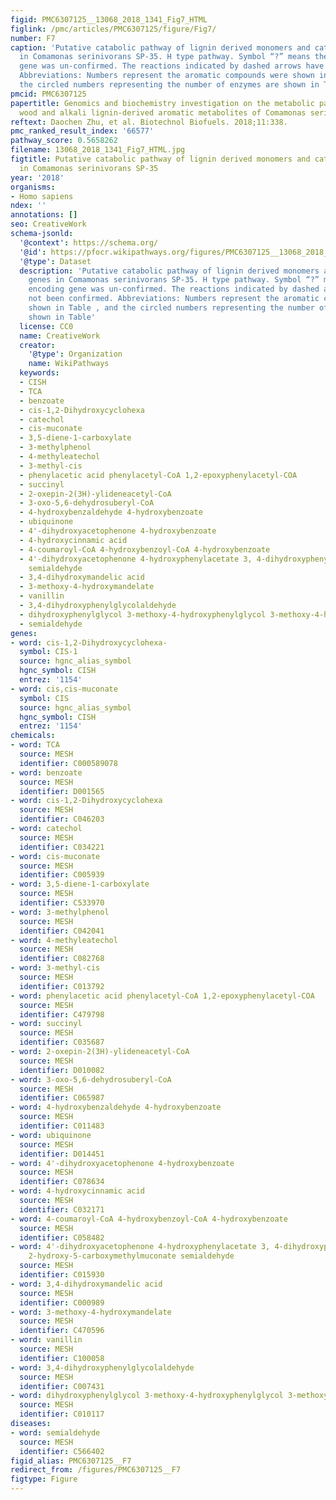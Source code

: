 ```yaml
---
figid: PMC6307125__13068_2018_1341_Fig7_HTML
figlink: /pmc/articles/PMC6307125/figure/Fig7/
number: F7
caption: 'Putative catabolic pathway of lignin derived monomers and catabolism genes
  in Comamonas serinivorans SP-35. H type pathway. Symbol “?” means the enzyme encoding
  gene was un-confirmed. The reactions indicated by dashed arrows have not been confirmed.
  Abbreviations: Numbers represent the aromatic compounds were shown in Table , and
  the circled numbers representing the number of enzymes are shown in Table'
pmcid: PMC6307125
papertitle: Genomics and biochemistry investigation on the metabolic pathway of milled
  wood and alkali lignin-derived aromatic metabolites of Comamonas serinivorans SP-35.
reftext: Daochen Zhu, et al. Biotechnol Biofuels. 2018;11:338.
pmc_ranked_result_index: '66577'
pathway_score: 0.5658262
filename: 13068_2018_1341_Fig7_HTML.jpg
figtitle: Putative catabolic pathway of lignin derived monomers and catabolism genes
  in Comamonas serinivorans SP-35
year: '2018'
organisms:
- Homo sapiens
ndex: ''
annotations: []
seo: CreativeWork
schema-jsonld:
  '@context': https://schema.org/
  '@id': https://pfocr.wikipathways.org/figures/PMC6307125__13068_2018_1341_Fig7_HTML.html
  '@type': Dataset
  description: 'Putative catabolic pathway of lignin derived monomers and catabolism
    genes in Comamonas serinivorans SP-35. H type pathway. Symbol “?” means the enzyme
    encoding gene was un-confirmed. The reactions indicated by dashed arrows have
    not been confirmed. Abbreviations: Numbers represent the aromatic compounds were
    shown in Table , and the circled numbers representing the number of enzymes are
    shown in Table'
  license: CC0
  name: CreativeWork
  creator:
    '@type': Organization
    name: WikiPathways
  keywords:
  - CISH
  - TCA
  - benzoate
  - cis-1,2-Dihydroxycyclohexa
  - catechol
  - cis-muconate
  - 3,5-diene-1-carboxylate
  - 3-methylphenol
  - 4-methyleatechol
  - 3-methyl-cis
  - phenylacetic acid phenylacetyl-CoA 1,2-epoxyphenylacetyl-COA
  - succinyl
  - 2-oxepin-2(3H)-ylideneacetyl-CoA
  - 3-oxo-5,6-dehydrosuberyl-CoA
  - 4-hydroxybenzaldehyde 4-hydroxybenzoate
  - ubiquinone
  - 4'-dihydroxyacetophenone 4-hydroxybenzoate
  - 4-hydroxycinnamic acid
  - 4-coumaroyl-CoA 4-hydroxybenzoyl-CoA 4-hydroxybenzoate
  - 4'-dihydroxyacetophenone 4-hydroxyphenylacetate 3, 4-dihydroxyphenylacetate 2-hydroxy-5-carboxymethylmuconate
    semialdehyde
  - 3,4-dihydroxymandelic acid
  - 3-methoxy-4-hydroxymandelate
  - vanillin
  - 3,4-dihydroxyphenylglycolaldehyde
  - dihydroxyphenylglycol 3-methoxy-4-hydroxyphenylglycol 3-methoxy-4-hydroxyphenylglycolaldehyde
  - semialdehyde
genes:
- word: cis-1,2-Dihydroxycyclohexa-
  symbol: CIS-1
  source: hgnc_alias_symbol
  hgnc_symbol: CISH
  entrez: '1154'
- word: cis,cis-muconate
  symbol: CIS
  source: hgnc_alias_symbol
  hgnc_symbol: CISH
  entrez: '1154'
chemicals:
- word: TCA
  source: MESH
  identifier: C000589078
- word: benzoate
  source: MESH
  identifier: D001565
- word: cis-1,2-Dihydroxycyclohexa
  source: MESH
  identifier: C046203
- word: catechol
  source: MESH
  identifier: C034221
- word: cis-muconate
  source: MESH
  identifier: C005939
- word: 3,5-diene-1-carboxylate
  source: MESH
  identifier: C533970
- word: 3-methylphenol
  source: MESH
  identifier: C042041
- word: 4-methyleatechol
  source: MESH
  identifier: C082768
- word: 3-methyl-cis
  source: MESH
  identifier: C013792
- word: phenylacetic acid phenylacetyl-CoA 1,2-epoxyphenylacetyl-COA
  source: MESH
  identifier: C479798
- word: succinyl
  source: MESH
  identifier: C035687
- word: 2-oxepin-2(3H)-ylideneacetyl-CoA
  source: MESH
  identifier: D010082
- word: 3-oxo-5,6-dehydrosuberyl-CoA
  source: MESH
  identifier: C065987
- word: 4-hydroxybenzaldehyde 4-hydroxybenzoate
  source: MESH
  identifier: C011483
- word: ubiquinone
  source: MESH
  identifier: D014451
- word: 4'-dihydroxyacetophenone 4-hydroxybenzoate
  source: MESH
  identifier: C078634
- word: 4-hydroxycinnamic acid
  source: MESH
  identifier: C032171
- word: 4-coumaroyl-CoA 4-hydroxybenzoyl-CoA 4-hydroxybenzoate
  source: MESH
  identifier: C058482
- word: 4'-dihydroxyacetophenone 4-hydroxyphenylacetate 3, 4-dihydroxyphenylacetate
    2-hydroxy-5-carboxymethylmuconate semialdehyde
  source: MESH
  identifier: C015930
- word: 3,4-dihydroxymandelic acid
  source: MESH
  identifier: C000989
- word: 3-methoxy-4-hydroxymandelate
  source: MESH
  identifier: C470596
- word: vanillin
  source: MESH
  identifier: C100058
- word: 3,4-dihydroxyphenylglycolaldehyde
  source: MESH
  identifier: C007431
- word: dihydroxyphenylglycol 3-methoxy-4-hydroxyphenylglycol 3-methoxy-4-hydroxyphenylglycolaldehyde
  source: MESH
  identifier: C010117
diseases:
- word: semialdehyde
  source: MESH
  identifier: C566402
figid_alias: PMC6307125__F7
redirect_from: /figures/PMC6307125__F7
figtype: Figure
---
```

